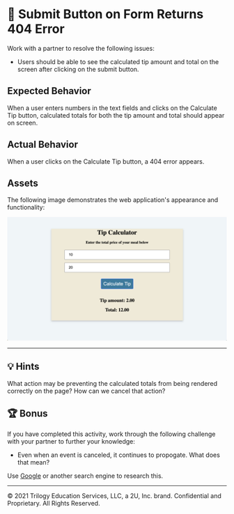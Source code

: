 # 🐛 Submit Button on Form Returns 404 Error

Work with a partner to resolve the following issues:

- Users should be able to see the calculated tip amount and total on the screen after clicking on the submit button.

## Expected Behavior

When a user enters numbers in the text fields and clicks on the Calculate Tip button, calculated totals for both the tip amount and total should appear on screen.

## Actual Behavior

When a user clicks on the Calculate Tip button, a 404 error appears.

## Assets

The following image demonstrates the web application's appearance and functionality:

![The Tip Calculator app has returned a tip amount of 2.00 and a total of 12.00, for a meal cost of 10 and tip of 20%.](./images/01-screenshot.png)

---

## 💡 Hints

What action may be preventing the calculated totals from being rendered correctly on the page? How can we cancel that action?

## 🏆 Bonus

If you have completed this activity, work through the following challenge with your partner to further your knowledge:

- Even when an event is canceled, it continues to propogate. What does that mean?

Use [Google](https://www.google.com) or another search engine to research this.

---

© 2021 Trilogy Education Services, LLC, a 2U, Inc. brand. Confidential and Proprietary. All Rights Reserved.
